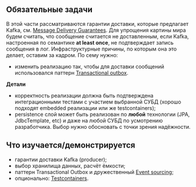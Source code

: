 ## Обязательные задачи

В этой части рассматриваются гарантии доставки, которые предлагает Kafka, см. [Message Delivery Guarantees](https://docs.confluent.io/kafka/design/delivery-semantics.html#message-delivery-guarantees). Для упрощения картины мира будем считать, что сообщение считается не доставленным, если Kafka, настроенная по семантике __at least once__, не подтверждает запись сообщения в лог. Инфраструктурные причины, по которым она это делает, оставим за кадром. По сему нужно:

- изменить реализацию так, чтобы для доставки сообщений использовался паттерн [Transactional outbox](https://microservices.io/patterns/data/transactional-outbox.html).

**Детали**

- корректность реализации должна быть подтверждена интеграционными тестами с участием выбранной СУБД (хорошо подходят embedded реализации или же testcontainers);
- persistence слой может быть реализован по **любой** технологии (JPA, JdbcTemplate, etc) и даже на любой СУБД по усмотрению разработчика. Выбор нужно обосновать с точки зрения надёжности.

## Что изучается/демонстрируется

- гарантии доставки Kafka (producer);
- выбор хранилища данных, расчёт ёмкости;
- паттерн Transactional Outbox и дружественный [Event sourcing](https://microservices.io/patterns/data/event-sourcing.html);
- опционально: [Testcontainers](https://testcontainers.com).